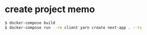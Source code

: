 # create project memo

```zsh
$ docker-compose build
$ docker-compose run --rm client yarn create next-app . --ts
```
